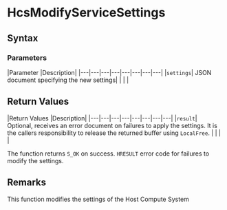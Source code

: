 # HcsModifyServiceSettings
## Syntax

### Parameters
|Parameter     |Description|
|---|---|---|---|---|---|---|---| 
|`settings`| JSON document specifying the new settings|
|    |    | 



## Return Values
|Return Values     |Description|
|---|---|---|---|---|---|---|---| 
|`result`| Optional, receives an error document on failures to apply the settings. It is the callers responsibility to release the returned buffer using `LocalFree`. |
|    |    | 

The function returns `S_OK` on success. `HRESULT` error code for failures to modify the settings.

## Remarks
This function modifies the settings of the Host Compute System